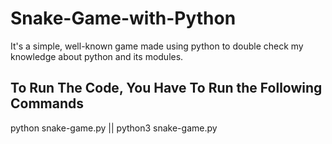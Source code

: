 # Snake-Game-with-Python
It's a simple, well-known game made using python to double check my knowledge about python and its modules. 

## To Run The Code, You Have To Run the Following Commands
python snake-game.py || python3 snake-game.py
